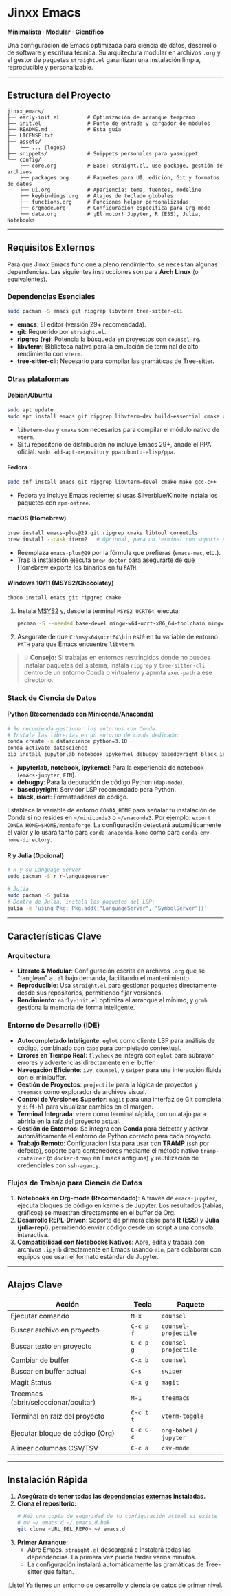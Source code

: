 # Jinxx Emacs

**Minimalista · Modular · Científico**

Una configuración de Emacs optimizada para ciencia de datos, desarrollo de software y escritura técnica. Su arquitectura modular en archivos `.org` y el gestor de paquetes `straight.el` garantizan una instalación limpia, reproducible y personalizable.

---

## Estructura del Proyecto

```text
jinxx_emacs/
├── early-init.el         # Optimización de arranque temprano
├── init.el               # Punto de entrada y cargador de módulos
├── README.md             # Esta guía
├── LICENSE.txt
├── assets/
│   └── ... (logos)
├── snippets/             # Snippets personales para yasnippet
└── config/
    ├── core.org          # Base: straight.el, use-package, gestión de archivos
    ├── packages.org      # Paquetes para UI, edición, Git y formatos de datos
    ├── ui.org            # Apariencia: tema, fuentes, modeline
    ├── keybindings.org   # Atajos de teclado globales
    ├── functions.org     # Funciones helper personalizadas
    ├── orgmode.org       # Configuración específica para Org-mode
    └── data.org          # ¡El motor! Jupyter, R (ESS), Julia, Notebooks
```

-----

## Requisitos Externos

Para que Jinxx Emacs funcione a pleno rendimiento, se necesitan algunas dependencias. Las siguientes instrucciones son para **Arch Linux** (o equivalentes).

### Dependencias Esenciales

```bash
sudo pacman -S emacs git ripgrep libvterm tree-sitter-cli
```

- **emacs**: El editor (versión 29+ recomendada).
- **git**: Requerido por `straight.el`.
- **ripgrep (`rg`)**: Potencia la búsqueda en proyectos con `counsel-rg`.
- **libvterm**: Biblioteca nativa para la emulación de terminal de alto rendimiento con `vterm`.
- **tree-sitter-cli**: Necesario para compilar las gramáticas de Tree-sitter.

### Otras plataformas

#### Debian/Ubuntu

```bash
sudo apt update
sudo apt install emacs git ripgrep libvterm-dev build-essential cmake curl
```

- `libvterm-dev` y `cmake` son necesarios para compilar el módulo nativo de `vterm`.
- Si tu repositorio de distribución no incluye Emacs 29+, añade el PPA oficial: `sudo add-apt-repository ppa:ubuntu-elisp/ppa`.

#### Fedora

```bash
sudo dnf install emacs git ripgrep libvterm-devel cmake make gcc-c++
```

- Fedora ya incluye Emacs reciente; si usas Silverblue/Kinoite instala los paquetes con `rpm-ostree`.

#### macOS (Homebrew)

```bash
brew install emacs-plus@29 git ripgrep cmake libtool coreutils
brew install --cask iterm2   # Opcional, para un terminal con soporte pleno de 24 bits
```

- Reemplaza `emacs-plus@29` por la fórmula que prefieras (`emacs-mac`, etc.).
- Tras la instalación ejecuta `brew doctor` para asegurarte de que Homebrew exporta los binarios en tu `PATH`.

#### Windows 10/11 (MSYS2/Chocolatey)

```powershell
choco install emacs git ripgrep cmake
```

1. Instala [MSYS2](https://www.msys2.org/) y, desde la terminal `MSYS2 UCRT64`, ejecuta:
   ```bash
   pacman -S --needed base-devel mingw-w64-ucrt-x86_64-toolchain mingw-w64-ucrt-x86_64-libvterm
   ```
2. Asegúrate de que `C:\msys64\ucrt64\bin` esté en tu variable de entorno `PATH` para que Emacs encuentre `libvterm`.

> 💡 **Consejo:** Si trabajas en entornos restringidos donde no puedes instalar paquetes del sistema, instala `ripgrep` y `tree-sitter-cli` dentro de un entorno Conda o virtualenv y apunta `exec-path` a ese directorio.

### Stack de Ciencia de Datos

#### Python (Recomendado con Miniconda/Anaconda)

```bash
# Se recomienda gestionar los entornos con Conda.
# Instala las librerías en un entorno de conda dedicado:
conda create -n datascience python=3.10
conda activate datascience
pip install jupyterlab notebook ipykernel debugpy basedpyright black isort
```

- **jupyterlab, notebook, ipykernel**: Para la experiencia de notebook (`emacs-jupyter`, `EIN`).
- **debugpy**: Para la depuración de código Python (`dap-mode`).
- **basedpyright**: Servidor LSP recomendado para Python.
- **black, isort**: Formateadores de código.

Establece la variable de entorno `CONDA_HOME` para señalar tu instalación de Conda si no resides en `~/miniconda3` o `~/anaconda3`. Por ejemplo: `export CONDA_HOME=$HOME/mambaforge`. La configuración detectará automáticamente el valor y lo usará tanto para `conda-anaconda-home` como para `conda-env-home-directory`.


#### R y Julia (Opcional)

```bash
# R y su Language Server
sudo pacman -S r r-languageserver

# Julia
sudo pacman -S julia
# Dentro de Julia, instala los paquetes del LSP:
julia -e 'using Pkg; Pkg.add(["LanguageServer", "SymbolServer"])'
```

-----

## Características Clave

### Arquitectura

- **Literate & Modular**: Configuración escrita en archivos `.org` que se "tanglean" a `.el` bajo demanda, facilitando el mantenimiento.
- **Reproducible**: Usa `straight.el` para gestionar paquetes directamente desde sus repositorios, permitiendo fijar versiones.
- **Rendimiento**: `early-init.el` optimiza el arranque al mínimo, y `gcmh` gestiona la memoria de forma inteligente.

### Entorno de Desarrollo (IDE)

- **Autocompletado Inteligente**: `eglot` como cliente LSP para análisis de código, combinado con `cape` para completado contextual.
- **Errores en Tiempo Real**: `flycheck` se integra con `eglot` para subrayar errores y advertencias directamente en el buffer.
- **Navegación Eficiente**: `ivy`, `counsel`, y `swiper` para una interacción fluida con el minibuffer.
- **Gestión de Proyectos**: `projectile` para la lógica de proyectos y `treemacs` como explorador de archivos visual.
- **Control de Versiones Superior**: `magit` para una interfaz de Git completa y `diff-hl` para visualizar cambios en el margen.
- **Terminal Integrada**: `vterm` como terminal rápida, con un atajo para abrirla en la raíz del proyecto actual.
- **Gestión de Entornos**: Se integra con **Conda** para detectar y activar automáticamente el entorno de Python correcto para cada proyecto.
- **Trabajo Remoto**: Configuración lista para usar con **TRAMP** (`ssh` por defecto), soporte para contenedores mediante el método nativo `tramp-container` (o `docker-tramp` en Emacs antiguos) y reutilización de credenciales con `ssh-agency`.

### Flujos de Trabajo para Ciencia de Datos

1.  **Notebooks en Org-mode (Recomendado)**: A través de `emacs-jupyter`, ejecuta bloques de código en kernels de Jupyter. Los resultados (tablas, gráficos) se muestran directamente en el buffer de Org.
2.  **Desarrollo REPL-Driven**: Soporte de primera clase para **R (ESS)** y **Julia (julia-repl)**, permitiendo enviar código desde un script a una consola interactiva.
3.  **Compatibilidad con Notebooks Nativos**: Abre, edita y trabaja con archivos `.ipynb` directamente en Emacs usando `ein`, para colaborar con equipos que usan el formato estándar de Jupyter.

-----

## Atajos Clave

| Acción | Tecla | Paquete |
|---|---|---|
| Ejecutar comando | `M-x` | `counsel` |
| Buscar archivo en proyecto | `C-c p f` | `counsel-projectile` |
| Buscar texto en proyecto | `C-c p g` | `counsel-projectile` |
| Cambiar de buffer | `C-x b` | `counsel` |
| Buscar en buffer actual | `C-s` | `swiper` |
| Magit Status | `C-x g` | `magit` |
| Treemacs (abrir/seleccionar/ocultar) | `M-1` | `treemacs` |
| Terminal en raíz del proyecto | `C-c t t` | `vterm-toggle` |
| Ejecutar bloque de código (Org) | `C-c C-c` | `org-babel` / `jupyter` |
| Alinear columnas CSV/TSV | `C-c a` | `csv-mode` |

-----

## Instalación Rápida

1.  **Asegúrate de tener todas las [dependencias externas](#requisitos-externos) instaladas.**
2.  **Clona el repositorio:**
    ```bash
    # Haz una copia de seguridad de tu configuración actual si existe
    # mv ~/.emacs.d ~/.emacs.d.bak
    git clone <URL_DEL_REPO> ~/.emacs.d
    ```
3.  **Primer Arranque:**
    - Abre Emacs. `straight.el` descargará e instalará todas las dependencias. La primera vez puede tardar varios minutos.
    - La configuración instalará automáticamente las gramáticas de Tree-sitter que faltan.

¡Listo! Ya tienes un entorno de desarrollo y ciencia de datos de primer nivel.
